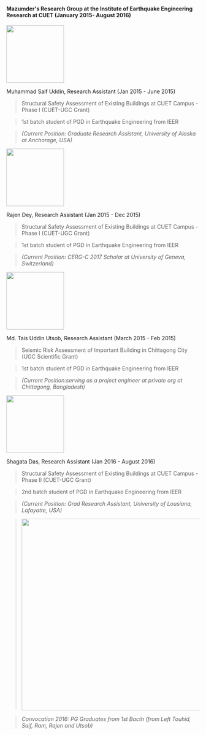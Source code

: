 #### Mazumder's Research Group at the Institute of Earthquake Engineering Research at CUET (January 2015- August 2016)

<img src="../img/saif.png" width="150px">

Muhammad Saif Uddin, Research Assistant (Jan 2015 -  June 2015)
> Structural Safety Assessment of Existing Buildings at CUET Campus - Phase I (CUET-UGC Grant)

> 1st batch student of PGD in Earthquake Engineering from IEER

> *(Current Position: Graduate Research Assistant, University of Alaska at Anchorage, USA)*

<img src="../img/rajen.png" width="150px">

Rajen Dey, Research Assistant (Jan 2015 - Dec 2015)
> Structural Safety Assessment of Existing Buildings at CUET Campus - Phase I (CUET-UGC Grant)

> 1st batch student of PGD in Earthquake Engineering from IEER

> *(Current Position: CERG-C 2017 Scholar at University of Geneva, Switzerland)*

<img src="../img/utsob.png" width="150px">

Md. Tais Uddin Utsob, Research Assistant (March 2015 - Feb 2015)
> Seismic Risk Assessment of Important Building in Chittagong City (UGC Scientific Grant)

> 1st batch student of PGD in Earthquake Engineering from IEER

> *(Current Position:serving as a project engineer at private org at Chittagong, Bangladesh)*

<img src="../img/shagata.png" width="150px">

Shagata Das, Research Assistant (Jan 2016 -  August 2016)
> Structural Safety Assessment of Existing Buildings at CUET Campus - Phase II (CUET-UGC Grant)

> 2nd batch student of PGD in Earthquake Engineering from IEER

> *(Current Position: Grad Research Assistant, University of Lousiana, Lafayatte, USA)*


> <img src="../img/IEER_students.png" width="500px">

> *Convocation 2016: PG Graduates from 1st Bacth (from Left Touhid, Saif, Ram, Rajen and Utsob)*
